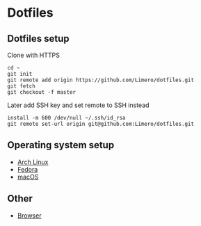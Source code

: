# Dotfiles

## Dotfiles setup

Clone with HTTPS

```
cd ~
git init
git remote add origin https://github.com/Limero/dotfiles.git
git fetch
git checkout -f master
```

Later add SSH key and set remote to SSH instead

```
install -m 600 /dev/null ~/.ssh/id_rsa
git remote set-url origin git@github.com:Limero/dotfiles.git
```

## Operating system setup

* [Arch Linux](archlinux.md)
* [Fedora](fedora.md)
* [macOS](macos.md)

## Other

* [Browser](browser.md)

